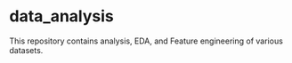 # data_analysis
This repository contains analysis, EDA, and Feature engineering of various datasets.

